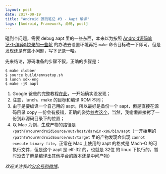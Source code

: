 ```yaml
---
layout: post
date: 2017-09-19
title: "Android 源码笔记 #3 - Aapt 编译"
tags: [Android, Framework, 源码, post]
---
```


碰到个问题，需要 debug aapt 里的一些东西，本来以为按照 [Android源码笔记-1-编译&烧录的一些坑](http://2bab.me/2017/03/10/android-source-development-notes-1) 的办法去设置环境再把 `make` 命令目标改一下即可，但是发现还是有些小问题，写下记录一哈。

先来结论，源码准备的步骤不叙，正确的步骤是：

``` shell
$ make clobber
$ source build/envsetup.sh
$ lunch sdk-eng 
$ make -j9 aapt            
```

<!--more-->

1. Google 爸爸的完整教程[在此](https://android.googlesource.com/platform/sdk/+/master/docs/howto_build_SDK.txt)，一开始确实没发现；
2. 注意，lunch、make 的目标和编译 ROM 不同；
3. 由于是要编译一个自己用的 aapt，所以最好是备份一个 aapt，但是直接在源码目录 copy 一份会有报错，正确的姿势[参考这个](http://blog.csdn.net/sbsujjbcy/article/details/51418336)，当然，我偷懒直接拷了一份到非源码目录下的位置；
4. 以 Mac 为例，生成产物的路径是 `/pathToYourAndroidSource/out/host/darwin-x86/bin/aapt`（一开始用的 `/pathToYourAndroidSource/out/target` 里的产物发现会出现 `cannot execute binary file`，正常在 Mac 上使用的 aapt 的格式是 Mach-O 的可执行文件，但是这个 aapt 是 elf-32 的，也就是 32位 的 linux 下执行的，暂时没去了解是编译出其他平台的版本还是中间产物）

*欢迎关注我的[公众号和微博](/about)。*

